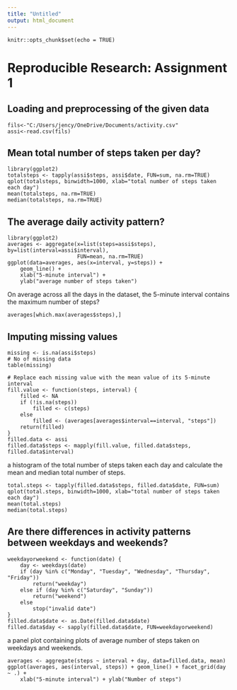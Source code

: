 ```yaml
---
title: "Untitled"
output: html_document
---
```


```{r setup, include=FALSE}
knitr::opts_chunk$set(echo = TRUE)
```

# Reproducible Research:  Assignment 1

## Loading and preprocessing of the given data
```{r data}
fils<-"C:/Users/jency/OneDrive/Documents/activity.csv"
assi<-read.csv(fils)
```

## Mean total number of steps taken per day?
```{r}
library(ggplot2)
totalsteps <- tapply(assi$steps, assi$date, FUN=sum, na.rm=TRUE)
qplot(totalsteps, binwidth=1000, xlab="total number of steps taken each day")
mean(totalsteps, na.rm=TRUE)
median(totalsteps, na.rm=TRUE)
```

## The average daily activity pattern?
```{r}
library(ggplot2)
averages <- aggregate(x=list(steps=assi$steps), by=list(interval=assi$interval),
                      FUN=mean, na.rm=TRUE)
ggplot(data=averages, aes(x=interval, y=steps)) +
    geom_line() +
    xlab("5-minute interval") +
    ylab("average number of steps taken")
```

On average across all the days in the dataset, the 5-minute interval contains
the maximum number of steps?
```{r}
averages[which.max(averages$steps),]
```

## Imputing missing values

```{r how_many_missing}
missing <- is.na(assi$steps)
# No of missing data
table(missing)
```

```{r}
# Replace each missing value with the mean value of its 5-minute interval
fill.value <- function(steps, interval) {
    filled <- NA
    if (!is.na(steps))
        filled <- c(steps)
    else
        filled <- (averages[averages$interval==interval, "steps"])
    return(filled)
}
filled.data <- assi
filled.data$steps <- mapply(fill.value, filled.data$steps, filled.data$interval)
```
a histogram of the total number of steps taken each day and calculate the mean and median total number of steps.

```{r}
total.steps <- tapply(filled.data$steps, filled.data$date, FUN=sum)
qplot(total.steps, binwidth=1000, xlab="total number of steps taken each day")
mean(total.steps)
median(total.steps)
```


## Are there differences in activity patterns between weekdays and weekends?


```{r}
weekdayorweekend <- function(date) {
    day <- weekdays(date)
    if (day %in% c("Monday", "Tuesday", "Wednesday", "Thursday", "Friday"))
        return("weekday")
    else if (day %in% c("Saturday", "Sunday"))
        return("weekend")
    else
        stop("invalid date")
}
filled.data$date <- as.Date(filled.data$date)
filled.data$day <- sapply(filled.data$date, FUN=weekdayorweekend)
```

a panel plot containing plots of average number of steps taken
on weekdays and weekends.
```{r}
averages <- aggregate(steps ~ interval + day, data=filled.data, mean)
ggplot(averages, aes(interval, steps)) + geom_line() + facet_grid(day ~ .) +
    xlab("5-minute interval") + ylab("Number of steps")
```